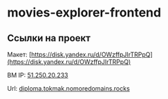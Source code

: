 # movies-explorer-frontend

## Ссылки на проект

Макет:
[https://disk.yandex.ru/d/OWzffpJIrTRPpQ](https://disk.yandex.ru/d/OWzffpJIrTRPpQ)

ВМ IP: [51.250.20.233](51.250.20.233)

Url: [diploma.tokmak.nomoredomains.rocks](diploma.tokmak.nomoredomains.rocks)
